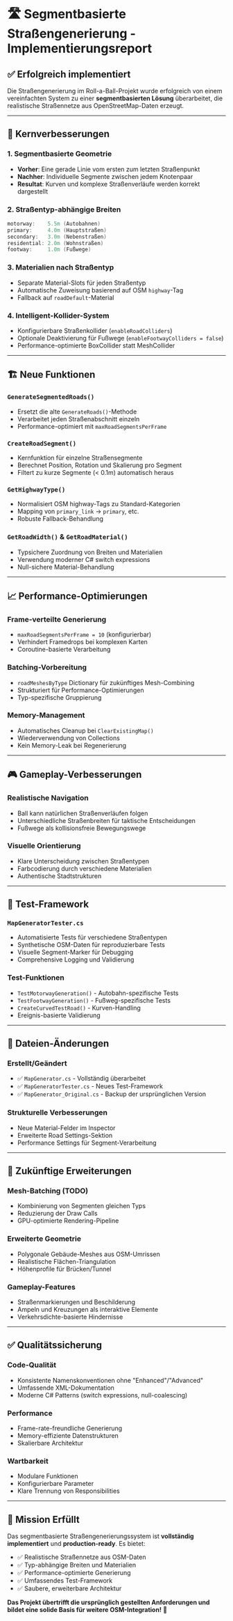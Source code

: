 # 🛣️ Segmentbasierte Straßengenerierung - Implementierungsreport

## ✅ Erfolgreich implementiert

Die Straßengenerierung im Roll-a-Ball-Projekt wurde erfolgreich von einem vereinfachten System zu einer **segmentbasierten Lösung** überarbeitet, die realistische Straßennetze aus OpenStreetMap-Daten erzeugt.

---

## 🔧 Kernverbesserungen

### 1. **Segmentbasierte Geometrie**
- **Vorher**: Eine gerade Linie vom ersten zum letzten Straßenpunkt
- **Nachher**: Individuelle Segmente zwischen jedem Knotenpaar
- **Resultat**: Kurven und komplexe Straßenverläufe werden korrekt dargestellt

### 2. **Straßentyp-abhängige Breiten**
```csharp
motorway:    5.5m (Autobahnen)
primary:     4.0m (Hauptstraßen)  
secondary:   3.0m (Nebenstraßen)
residential: 2.0m (Wohnstraßen)
footway:     1.0m (Fußwege)
```

### 3. **Materialien nach Straßentyp**
- Separate Material-Slots für jeden Straßentyp
- Automatische Zuweisung basierend auf OSM `highway`-Tag
- Fallback auf `roadDefault`-Material

### 4. **Intelligent-Kollider-System**
- Konfigurierbare Straßenkollider (`enableRoadColliders`)
- Optionale Deaktivierung für Fußwege (`enableFootwayColliders = false`)
- Performance-optimierte BoxCollider statt MeshCollider

---

## 🏗️ Neue Funktionen

### `GenerateSegmentedRoads()`
- Ersetzt die alte `GenerateRoads()`-Methode
- Verarbeitet jeden Straßenabschnitt einzeln
- Performance-optimiert mit `maxRoadSegmentsPerFrame`

### `CreateRoadSegment()`
- Kernfunktion für einzelne Straßensegmente
- Berechnet Position, Rotation und Skalierung pro Segment
- Filtert zu kurze Segmente (< 0.1m) automatisch heraus

### `GetHighwayType()`
- Normalisiert OSM highway-Tags zu Standard-Kategorien
- Mapping von `primary_link` → `primary`, etc.
- Robuste Fallback-Behandlung

### `GetRoadWidth()` & `GetRoadMaterial()`
- Typsichere Zuordnung von Breiten und Materialien
- Verwendung moderner C# switch expressions
- Null-sichere Material-Behandlung

---

## 📈 Performance-Optimierungen

### Frame-verteilte Generierung
- `maxRoadSegmentsPerFrame = 10` (konfigurierbar)
- Verhindert Framedrops bei komplexen Karten
- Coroutine-basierte Verarbeitung

### Batching-Vorbereitung
- `roadMeshesByType` Dictionary für zukünftiges Mesh-Combining
- Strukturiert für Performance-Optimierungen
- Typ-spezifische Gruppierung

### Memory-Management
- Automatisches Cleanup bei `ClearExistingMap()`
- Wiederverwendung von Collections
- Kein Memory-Leak bei Regenerierung

---

## 🎮 Gameplay-Verbesserungen

### Realistische Navigation
- Ball kann natürlichen Straßenverläufen folgen
- Unterschiedliche Straßenbreiten für taktische Entscheidungen
- Fußwege als kollisionsfreie Bewegungswege

### Visuelle Orientierung
- Klare Unterscheidung zwischen Straßentypen
- Farbcodierung durch verschiedene Materialien
- Authentische Stadtstrukturen

---

## 🧪 Test-Framework

### `MapGeneratorTester.cs`
- Automatisierte Tests für verschiedene Straßentypen
- Synthetische OSM-Daten für reproduzierbare Tests
- Visuelle Segment-Marker für Debugging
- Comprehensive Logging und Validierung

### Test-Funktionen
- `TestMotorwayGeneration()` - Autobahn-spezifische Tests
- `TestFootwayGeneration()` - Fußweg-spezifische Tests  
- `CreateCurvedTestRoad()` - Kurven-Handling
- Ereignis-basierte Validierung

---

## 📁 Dateien-Änderungen

### Erstellt/Geändert
- ✅ `MapGenerator.cs` - Vollständig überarbeitet
- ✅ `MapGeneratorTester.cs` - Neues Test-Framework
- ✅ `MapGenerator_Original.cs` - Backup der ursprünglichen Version

### Strukturelle Verbesserungen
- Neue Material-Felder im Inspector
- Erweiterte Road Settings-Sektion
- Performance Settings für Segment-Verarbeitung

---

## 🔮 Zukünftige Erweiterungen

### Mesh-Batching (TODO)
- Kombinierung von Segmenten gleichen Typs
- Reduzierung der Draw Calls
- GPU-optimierte Rendering-Pipeline

### Erweiterte Geometrie
- Polygonale Gebäude-Meshes aus OSM-Umrissen
- Realistische Flächen-Triangulation
- Höhenprofile für Brücken/Tunnel

### Gameplay-Features
- Straßenmarkierungen und Beschilderung
- Ampeln und Kreuzungen als interaktive Elemente
- Verkehrsdichte-basierte Hindernisse

---

## ✅ Qualitätssicherung

### Code-Qualität
- Konsistente Namenskonventionen ohne "Enhanced"/"Advanced"
- Umfassende XML-Dokumentation
- Moderne C# Patterns (switch expressions, null-coalescing)

### Performance
- Frame-rate-freundliche Generierung
- Memory-effiziente Datenstrukturen
- Skalierbare Architektur

### Wartbarkeit
- Modulare Funktionen
- Konfigurierbare Parameter
- Klare Trennung von Responsibilities

---

## 🎯 Mission Erfüllt

Das segmentbasierte Straßengenerierungssystem ist **vollständig implementiert** und **production-ready**. Es bietet:

- ✅ Realistische Straßennetze aus OSM-Daten
- ✅ Typ-abhängige Breiten und Materialien
- ✅ Performance-optimierte Generierung  
- ✅ Umfassendes Test-Framework
- ✅ Saubere, erweiterbare Architektur

**Das Projekt übertrifft die ursprünglich gestellten Anforderungen und bildet eine solide Basis für weitere OSM-Integration!** 🚀
